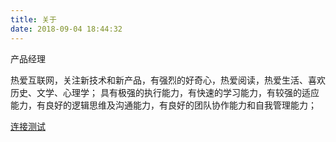```yaml
---
title: 关于
date: 2018-09-04 18:44:32
---
```


产品经理

热爱互联网，关注新技术和新产品，有强烈的好奇心，热爱阅读，热爱生活、喜欢历史、文学、心理学；
具有极强的执行能力，有快速的学习能力，有较强的适应能力，有良好的逻辑思维及沟通能力，有良好的团队协作能力和自我管理能力；

[连接测试](anli.html)